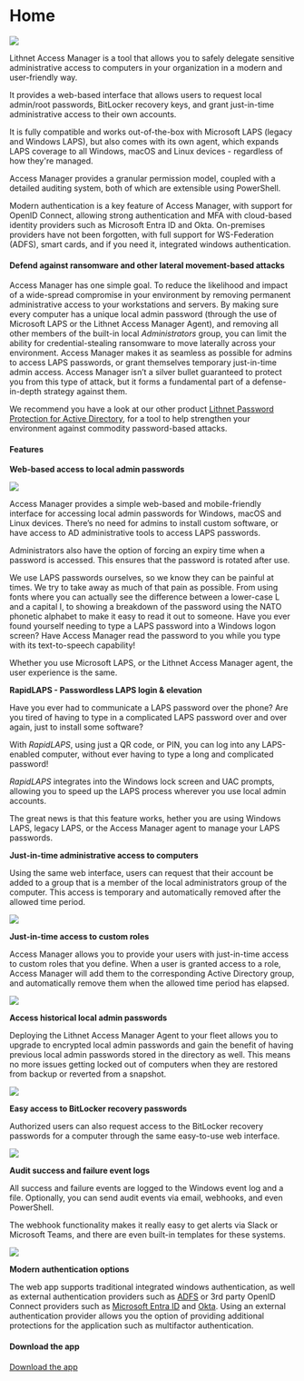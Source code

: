 # Home

![](<.gitbook/assets/access-manager-logo.png>)

Lithnet Access Manager is a tool that allows you to safely delegate sensitive administrative access to computers in your organization in a modern and user-friendly way.

It provides a web-based interface that allows users to request local admin/root passwords, BitLocker recovery keys, and grant just-in-time administrative access to their own accounts.

It is fully compatible and works out-of-the-box with Microsoft LAPS (legacy and Windows LAPS), but also comes with its own agent, which expands LAPS coverage to all Windows, macOS and Linux devices - regardless of how they're managed.

Access Manager provides a granular permission model, coupled with a detailed auditing system, both of which are extensible using PowerShell.

Modern authentication is a key feature of Access Manager, with support for OpenID Connect, allowing strong authentication and MFA with cloud-based identity providers such as Microsoft Entra ID and Okta. On-premises providers have not been forgotten, with full support for WS-Federation (ADFS), smart cards, and if you need it, integrated windows authentication.

#### Defend against ransomware and other lateral movement-based attacks

Access Manager has one simple goal. To reduce the likelihood and impact of a wide-spread compromise in your environment by removing permanent administrative access to your workstations and servers. By making sure every computer has a unique local admin password (through the use of Microsoft LAPS or the Lithnet Access Manager Agent), and removing all other members of the built-in local _Administrators_ group, you can limit the ability for credential-stealing ransomware to move laterally across your environment. Access Manager makes it as seamless as possible for admins to access LAPS passwords, or grant themselves temporary just-in-time admin access. Access Manager isn’t a silver bullet guaranteed to protect you from this type of attack, but it forms a fundamental part of a defense-in-depth strategy against them.

We recommend you have a look at our other product [Lithnet Password Protection for Active Directory](https://app.gitbook.com/o/vBowKyD3s68RayW1Slbx/s/Rx6UJbRvQ6gUvZ1vUvlK/), for a tool to help strengthen your environment against commodity password-based attacks.

#### Features

**Web-based access to local admin passwords**

![](.gitbook/assets/web-request-laps.gif)

Access Manager provides a simple web-based and mobile-friendly interface for accessing local admin passwords for Windows, macOS and Linux devices. There’s no need for admins to install custom software, or have access to AD administrative tools to access LAPS passwords.

Administrators also have the option of forcing an expiry time when a password is accessed. This ensures that the password is rotated after use.

We use LAPS passwords ourselves, so we know they can be painful at times. We try to take away as much of that pain as possible. From using fonts where you can actually see the difference between a lower-case L and a capital I, to showing a breakdown of the password using the NATO phonetic alphabet to make it easy to read it out to someone. Have you ever found yourself needing to type a LAPS password into a Windows logon screen? Have Access Manager read the password to you while you type with its text-to-speech capability!

Whether you use Microsoft LAPS, or the Lithnet Access Manager agent, the user experience is the same.

**RapidLAPS - Passwordless LAPS login & elevation**

Have you ever had to communicate a LAPS password over the phone? Are you tired of having to type in a complicated LAPS password over and over again, just to install some software?

With *RapidLAPS*, using just a QR code, or PIN, you can log into any LAPS-enabled computer, without ever having to type a long and complicated password!

*RapidLAPS* integrates into the Windows lock screen and UAC prompts, allowing you to speed up the LAPS process wherever you use local admin accounts.

The great news is that this feature works, hether you are using Windows LAPS, legacy LAPS, or the Access Manager agent to manage your LAPS passwords.

**Just-in-time administrative access to computers**

Using the same web interface, users can request that their account be added to a group that is a member of the local administrators group of the computer. This access is temporary and automatically removed after the allowed time period.

![](.gitbook/assets/web-request-jit.gif)

**Just-in-time access to custom roles**

Access Manager allows you to provide your users with just-in-time access to custom roles that you define. When a user is granted access to a role, Access Manager will add them to the corresponding Active Directory group, and automatically remove them when the allowed time period has elapsed.

![](.gitbook/assets/web-request-jit-roles.gif)

**Access historical local admin passwords**

Deploying the Lithnet Access Manager Agent to your fleet allows you to upgrade to encrypted local admin passwords and gain the benefit of having previous local admin passwords stored in the directory as well. This means no more issues getting locked out of computers when they are restored from backup or reverted from a snapshot.

![](.gitbook/assets/web-request-laps-history.gif)

**Easy access to BitLocker recovery passwords**

Authorized users can also request access to the BitLocker recovery passwords for a computer through the same easy-to-use web interface.

![](.gitbook/assets/web-request-bitlocker.gif)

**Audit success and failure event logs**

All success and failure events are logged to the Windows event log and a file. Optionally, you can send audit events via email, webhooks, and even PowerShell.

The webhook functionality makes it really easy to get alerts via Slack or Microsoft Teams, and there are even built-in templates for these systems.

![](<.gitbook/assets/auditing-example-slack (1).png>)

**Modern authentication options**

The web app supports traditional integrated windows authentication, as well as external authentication providers such as [ADFS](configuration/setting-up-authentication/setting-up-authentication-with-adfs.md) or 3rd party OpenID Connect providers such as [Microsoft Entra ID](configuration/setting-up-authentication/setting-up-authentication-with-azure-ad.md) and [Okta](configuration/setting-up-authentication/setting-up-authentication-with-okta.md). Using an external authentication provider allows you the option of providing additional protections for the application such as multifactor authentication.

#### Download the app

[Download the app](installation/downloads.md)
